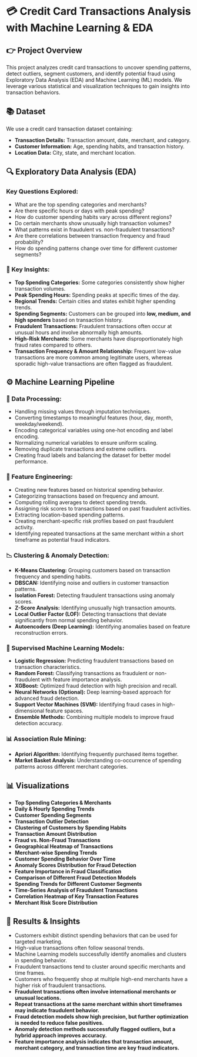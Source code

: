 # 💳 Credit Card Transactions Analysis with Machine Learning & EDA

## 👉 Project Overview

This project analyzes credit card transactions to uncover spending patterns, detect outliers, segment customers, and identify potential fraud using Exploratory Data Analysis (EDA) and Machine Learning (ML) models. We leverage various statistical and visualization techniques to gain insights into transaction behaviors.

## 📚 Dataset

We use a credit card transaction dataset containing:

- **Transaction Details:** Transaction amount, date, merchant, and category.
- **Customer Information:** Age, spending habits, and transaction history.
- **Location Data:** City, state, and merchant location.

## 🔍 Exploratory Data Analysis (EDA)

### Key Questions Explored:

- What are the top spending categories and merchants?
- Are there specific hours or days with peak spending?
- How do customer spending habits vary across different regions?
- Do certain merchants show unusually high transaction volumes?
- What patterns exist in fraudulent vs. non-fraudulent transactions?
- Are there correlations between transaction frequency and fraud probability?
- How do spending patterns change over time for different customer segments?

### 🔢 Key Insights:

- **Top Spending Categories:** Some categories consistently show higher transaction volumes.
- **Peak Spending Hours:** Spending peaks at specific times of the day.
- **Regional Trends:** Certain cities and states exhibit higher spending trends.
- **Spending Segments:** Customers can be grouped into **low, medium, and high spenders** based on transaction history.
- **Fraudulent Transactions:** Fraudulent transactions often occur at unusual hours and involve abnormally high amounts.
- **High-Risk Merchants:** Some merchants have disproportionately high fraud rates compared to others.
- **Transaction Frequency & Amount Relationship:** Frequent low-value transactions are more common among legitimate users, whereas sporadic high-value transactions are often flagged as fraudulent.

## ⚙️ Machine Learning Pipeline

### 🔄 Data Processing:

- Handling missing values through imputation techniques.
- Converting timestamps to meaningful features (hour, day, month, weekday/weekend).
- Encoding categorical variables using one-hot encoding and label encoding.
- Normalizing numerical variables to ensure uniform scaling.
- Removing duplicate transactions and extreme outliers.
- Creating fraud labels and balancing the dataset for better model performance.

### 🔧 Feature Engineering:

- Creating new features based on historical spending behavior.
- Categorizing transactions based on frequency and amount.
- Computing rolling averages to detect spending trends.
- Assigning risk scores to transactions based on past fraudulent activities.
- Extracting location-based spending patterns.
- Creating merchant-specific risk profiles based on past fraudulent activity.
- Identifying repeated transactions at the same merchant within a short timeframe as potential fraud indicators.

### 📉 Clustering & Anomaly Detection:

- **K-Means Clustering:** Grouping customers based on transaction frequency and spending habits.
- **DBSCAN:** Identifying noise and outliers in customer transaction patterns.
- **Isolation Forest:** Detecting fraudulent transactions using anomaly scores.
- **Z-Score Analysis:** Identifying unusually high transaction amounts.
- **Local Outlier Factor (LOF):** Detecting transactions that deviate significantly from normal spending behavior.
- **Autoencoders (Deep Learning):** Identifying anomalies based on feature reconstruction errors.

### 🤖 Supervised Machine Learning Models:

- **Logistic Regression:** Predicting fraudulent transactions based on transaction characteristics.
- **Random Forest:** Classifying transactions as fraudulent or non-fraudulent with feature importance analysis.
- **XGBoost:** Optimized fraud detection with high precision and recall.
- **Neural Networks (Optional):** Deep learning-based approach for advanced fraud detection.
- **Support Vector Machines (SVM):** Identifying fraud cases in high-dimensional feature spaces.
- **Ensemble Methods:** Combining multiple models to improve fraud detection accuracy.

### 📊 Association Rule Mining:

- **Apriori Algorithm:** Identifying frequently purchased items together.
- **Market Basket Analysis:** Understanding co-occurrence of spending patterns across different merchant categories.

## 📊 Visualizations

- **Top Spending Categories & Merchants**
- **Daily & Hourly Spending Trends**
- **Customer Spending Segments**
- **Transaction Outlier Detection**
- **Clustering of Customers by Spending Habits**
- **Transaction Amount Distribution**
- **Fraud vs. Non-Fraud Transactions**
- **Geographical Heatmap of Transactions**
- **Merchant-wise Spending Trends**
- **Customer Spending Behavior Over Time**
- **Anomaly Scores Distribution for Fraud Detection**
- **Feature Importance in Fraud Classification**
- **Comparison of Different Fraud Detection Models**
- **Spending Trends for Different Customer Segments**
- **Time-Series Analysis of Fraudulent Transactions**
- **Correlation Heatmap of Key Transaction Features**
- **Merchant Risk Score Distribution**

## 💪 Results & Insights

- Customers exhibit distinct spending behaviors that can be used for targeted marketing.
- High-value transactions often follow seasonal trends.
- Machine Learning models successfully identify anomalies and clusters in spending behavior.
- Fraudulent transactions tend to cluster around specific merchants and time frames.
- Customers who frequently shop at multiple high-end merchants have a higher risk of fraudulent transactions.
- **Fraudulent transactions often involve international merchants or unusual locations.**
- **Repeat transactions at the same merchant within short timeframes may indicate fraudulent behavior.**
- **Fraud detection models show high precision, but further optimization is needed to reduce false positives.**
- **Anomaly detection methods successfully flagged outliers, but a hybrid approach improves accuracy.**
- **Feature importance analysis indicates that transaction amount, merchant category, and transaction time are key fraud indicators.**
